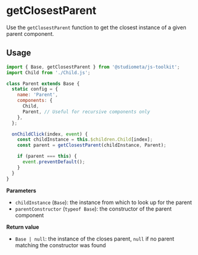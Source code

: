 # getClosestParent

Use the `getClosestParent` function to get the closest instance of a given parent component.

## Usage

```js {1,9,15} twoslash
import { Base, getClosestParent } from '@studiometa/js-toolkit';
import Child from './Child.js';

class Parent extends Base {
  static config = {
    name: 'Parent',
    components: {
      Child,
      Parent, // Useful for recursive components only
    },
  };

  onChildClick(index, event) {
    const childInstance = this.$children.Child[index];
    const parent = getClosestParent(childInstance, Parent);

    if (parent === this) {
      event.preventDefault();
    }
  }
}
```

**Parameters**

- `childInstance` (`Base`): the instance from which to look up for the parent
- `parentConstructor` (`typeof Base`): the constructor of the parent component

**Return value**

- `Base | null`: the instance of the closes parent, `null` if no parent matching the constructor was found
